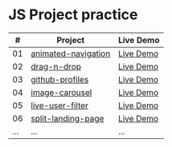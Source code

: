 # JS Project practice


| #  | Project                   | Live Demo           |
|----|---------------------------|---------------------|
| 01 | [animated-navigation](animated-navigation)       | [Live Demo](https://yuleizhu-raymond.github.io/practice/animated-navigation/index.html)     |
| 02 | [drag-n-drop](drag-n-drop)                       | [Live Demo](https://yuleizhu-raymond.github.io/practice/drag-n-drop/index.html)             |
| 03 | [github-profiles](github-profiles)               | [Live Demo](https://yuleizhu-raymond.github.io/practice/github-profiles/index.html)         |
| 04 | [image-carousel](image-carousel)                 | [Live Demo](https://yuleizhu-raymond.github.io/practice/image-carousel/index.html)          |
| 05 | [live-user-filter](live-user-filter)             | [Live Demo](https://yuleizhu-raymond.github.io/practice/live-user-filter/index.html)        |
| 06 | [split-landing-page](split-landing-page)             | [Live Demo](https://yuleizhu-raymond.github.io/practice/split-landing-page/index.html)  |
| ... | ...                      | ...                 |
